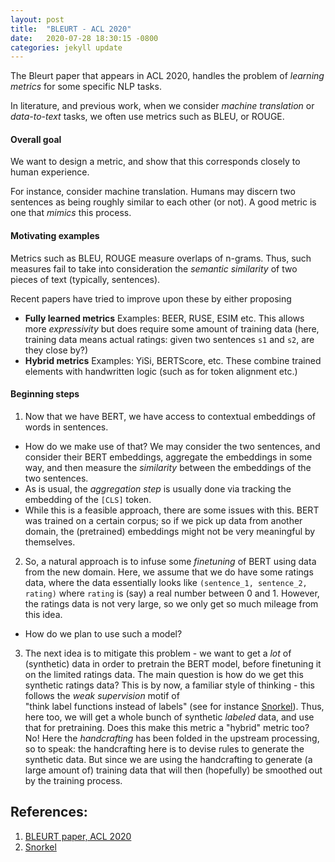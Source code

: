 ```yaml
---
layout: post
title:  "BLEURT - ACL 2020"
date:   2020-07-28 18:30:15 -0800
categories: jekyll update
---
```


The Bleurt paper that appears in ACL 2020, handles the problem of _learning metrics_
for some specific NLP tasks.

In literature, and previous work, when we
consider _machine translation_ or _data-to-text_ tasks, we often use
metrics such as BLEU, or ROUGE.

#### Overall goal
We want to design a metric, and show that this corresponds closely to human experience.

For instance, consider machine translation.
Humans may discern two sentences as being roughly similar to each other (or not).
A good metric is one that _mimics_ this process.

#### Motivating examples
Metrics such as BLEU, ROUGE measure overlaps of n-grams. Thus, such measures fail to
take into consideration the _semantic similarity_ of two pieces of text (typically,
sentences).

Recent papers have tried to improve upon these by either proposing
* **Fully learned metrics** Examples: BEER, RUSE, ESIM etc. This allows more
_expressivity_ but does require some amount of training data (here, training data
  means actual ratings: given two sentences `s1` and `s2`, are they close by?)
* **Hybrid metrics** Examples: YiSi, BERTScore, etc. These combine trained
elements with handwritten logic (such as for token alignment etc.)

#### Beginning steps
1. Now that we have BERT, we have access to contextual embeddings of words in sentences.
  * How do we make use of that? We may consider the two sentences, and consider their
BERT embeddings, aggregate the embeddings in some way, and then measure the _similarity_
between the embeddings of the two sentences.
  * As is usual, the _aggregation step_ is
usually done via tracking the embedding of the `[CLS]` token.
  * While this is a feasible approach, there are some issues with this. BERT was trained
on a certain corpus; so if we pick up data from another domain, the (pretrained)
embeddings might not be very meaningful by themselves.

2. So, a natural approach is to infuse some _finetuning_ of BERT using data from the new
domain. Here, we assume that we do have some ratings data, where the data essentially looks
like `(sentence_1, sentence_2, rating)` where `rating` is (say) a real number between 0
and 1. However, the ratings data is not very large, so we only get so much mileage from
this idea.
  * How do we plan to use such a model?

3. The next idea is to mitigate this problem - we want to get a _lot_ of (synthetic)
data in order to pretrain the BERT model, before finetuning it on the limited ratings
data. The main question is how do we get this synthetic ratings data? This is by now,
a familiar style of thinking - this follows the _weak supervision_ motif of  
"think label functions instead of labels" (see for instance [Snorkel](https://www.snorkel.ai/)).
Thus, here too, we will get a whole bunch of synthetic _labeled_ data, and use that
for pretraining.
Does this make this metric a "hybrid" metric too? No! Here the _handcrafting_ has been
folded in the upstream processing, so to speak: the handcrafting here is to devise
rules to generate the synthetic data. But since we are using the handcrafting to generate
(a large amount of) training data that will then (hopefully) be smoothed out by the
training process.




## References:
1. [BLEURT paper, ACL 2020](https://www.aclweb.org/anthology/2020.acl-main.704/)
2. [Snorkel](https://www.snorkel.ai/)
